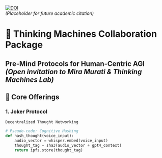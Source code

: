 [![DOI](https://zenodo.org/badge/DOI/10.5281/zenodo.1234567.svg)](https://doi.org/10.5281/zenodo.1234567)  
*(Placeholder for future academic citation)*  
# 🤖 Thinking Machines Collaboration Package  
**Pre-Mind Protocols for Human-Centric AGI**  
*(Open invitation to Mira Murati & Thinking Machines Lab)*  
---
## 📜 **Core Offerings**  
### 1. Joker Protocol  
`Decentralized Thought Networking`  

```python
# Pseudo-code: Cognitive Hashing
def hash_thought(voice_input):
    audio_vector = whisper.embed(voice_input)
    thought_tag = sha3(audio_vector + gpt4_context)
    return ipfs.store(thought_tag)
